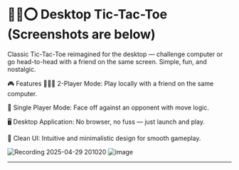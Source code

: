 # 🧠❌⭕ Desktop Tic-Tac-Toe (Screenshots are below)

Classic Tic-Tac-Toe reimagined for the desktop — challenge computer or go head-to-head with a friend on the same screen. Simple, fun, and nostalgic.

🎮 Features
🧑‍🤝‍🧑 2-Player Mode: Play locally with a friend on the same computer.

🤖 Single Player Mode: Face off against an opponent with move logic.

🖥️ Desktop Application: No browser, no fuss — just launch and play.

🎨 Clean UI: Intuitive and minimalistic design for smooth gameplay.  

![Recording 2025-04-29 201020](https://github.com/user-attachments/assets/1dae7d58-f03b-4c86-a2b8-ffd7832e1870) ![image](https://github.com/user-attachments/assets/1c3a10ce-6a74-4ff7-bbdb-c80930582bd3)


---
